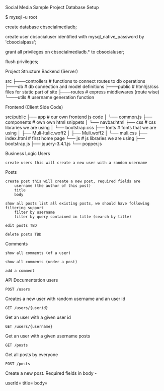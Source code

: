 Social Media Sample Project
Database Setup

$ mysql -u root

create database cbsocialmediadb;

create user cbsocialuser identified with mysql_native_password by 'cbsocialpass';

grant all privileges on cbsocialmediadb.*  to cbsocialuser;

flush privileges;

Project Structure
Backend (Server)

src
├───controllers		# functions to connect routes to db operations
├───db			# db connection and model definitions
├───public		# html/js/css files for static part of site
├───routes		# express middlewares (route wise)				
└───utils		# username generation function

Frontend (Client Side Code)

src/public
├── app                                     # our own frontend js code
│   └── common.js
├── components                              # own own html snippets
│   └── navbar.html
├── css                                     # css libraries we are using
│   └── bootstrap.css
├── fonts                                   # fonts that we are using
│   ├── Muli-Italic.woff2
│   ├── Muli.woff2
│   └── muli.css
├── index.html                              # first home page
└── js                                      # js libraries we are using
    ├── bootstrap.js
    ├── jquery-3.4.1.js
    └── popper.js

Business Logic
Users

    create users this will create a new user with a random username

Posts

    create post this will create a new post, required fields are
        username (the author of this post)
        title
        body

    show all posts list all existing posts, we should have following filtering support
        filter by username
        filter by query contained in title (search by title)

    edit posts TBD

    delete posts TBD

Comments

    show all comments (of a user)

    show all comments (under a post)

    add a comment

API Documentation
users

    POST /users

Creates a new user with random username and an user id

    GET /users/{userid}

Get an user with a given user id

    GET /users/{username}

Get an user with a given username
posts

    GET /posts

Get all posts by everyone

    POST /posts

Create a new post. Required fields in body -

userId=
title=
body=
